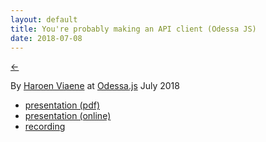 ```yaml
---
layout: default
title: You're probably making an API client (Odessa JS)
date: 2018-07-08
---
```


[←](../..)

By [Haroen Viaene](https://haroen.me) at [Odessa.js](https://Odessajs.org/) July 2018

- [presentation (pdf)](keynote.pdf)
- [presentation (online)](https://www.icloud.com/keynote/0jJnIgl4GtJS3e-y62h1c-Pyg#API_client_Odessa)
- [recording](https://www.youtube.com/watch?v=Tj1LcjzdVBM)
